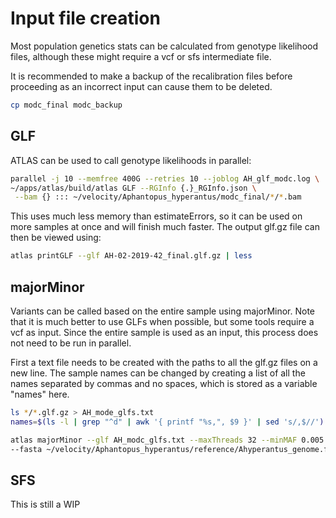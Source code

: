 #  Input file creation

Most population genetics stats can be calculated from genotype likelihood files, although these might require a vcf or sfs intermediate file.

It is recommended to make a backup of the recalibration files before proceeding as an incorrect input can cause them to be deleted.
```bash
cp modc_final modc_backup
```

## GLF

ATLAS can be used to call genotype likelihoods in parallel:

```bash
parallel -j 10 --memfree 400G --retries 10 --joblog AH_glf_modc.log \
~/apps/atlas/build/atlas GLF --RGInfo {.}_RGInfo.json \
 --bam {} ::: ~/velocity/Aphantopus_hyperantus/modc_final/*/*.bam
```

This uses much less memory than estimateErrors, so it can be used on more samples at once and will finish much faster. The output glf.gz file can then be viewed using:

```bash
atlas printGLF --glf AH-02-2019-42_final.glf.gz | less
```

## majorMinor

Variants can be called based on the entire sample using majorMinor. Note that it is much better to use GLFs when possible, but some tools require a vcf as input. Since the entire sample
is used as an input, this process does not need to be run in parallel.

First a text file needs to be created with the paths to all the glf.gz files on a new line. The sample names can be changed by creating a list of all the names separated by commas and no spaces,
which is stored as a variable "names" here.

```bash
ls */*.glf.gz > AH_mode_glfs.txt
names=$(ls -l | grep "^d" | awk '{ printf "%s,", $9 }' | sed 's/,$//')

atlas majorMinor --glf AH_modc_glfs.txt --maxThreads 32 --minMAF 0.005 --phredLik --sampleNames $names \
--fasta ~/velocity/Aphantopus_hyperantus/reference/Ahyperantus_genome.fa --out AH_mode_majmin
```

## SFS

This is still a WIP
